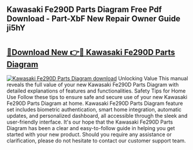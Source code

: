 ## Kawasaki Fe290D Parts Diagram Free Pdf Download - Part-XbF New Repair Owner Guide ji5hY

# <h2><a href="http://dftepx2.blite.top/?on=Kawasaki+Fe290D+Parts+Diagram">🔗Download New 👉🔴 Kawasaki Fe290D Parts Diagram</a></h2>

[![Kawasaki Fe290D Parts Diagram download](https://i.imgur.com/lujVjoI.png)](http://dftepx2.blite.top/?on=Kawasaki+Fe290D+Parts+Diagram)
Unlocking Value This manual reveals the full value of your new Kawasaki Fe290D Parts Diagram with detailed explanations of features and functionalities. Safety Tips for Home Use Follow these tips to ensure safe and secure use of your new Kawasaki Fe290D Parts Diagram at home. Kawasaki Fe290D Parts Diagram feature set includes biometric authentication, smart home integration, automatic updates, and personalized dashboard, all accessible through the sleek and user-friendly interface. It's our hope that the Kawasaki Fe290D Parts Diagram has been a clear and easy-to-follow guide in helping you get started with your new product. Should you require any assistance or clarification, please do not hesitate to contact our customer support team.
